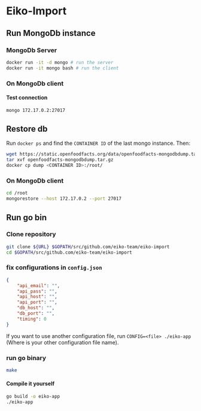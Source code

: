 # Eiko-Import

## Run MongoDb instance
### MongoDb Server
```bash
docker run -it -d mongo # run the server
docker run -it mongo bash # run the client
```

### On MongoDb client
#### Test connection
```bash
mongo 172.17.0.2:27017
```

## Restore db
Run `docker ps` and find the `CONTAINER ID` of the last mongo instance. Then:
```bash
wget https://static.openfoodfacts.org/data/openfoodfacts-mongodbdump.tar.gz
tar xvf openfoodfacts-mongodbdump.tar.gz
docker cp dump <CONTAINER ID>:/root/
```

### On MongoDb client
```bash
cd /root
mongorestore --host 172.17.0.2 --port 27017
```

## Run go bin
### Clone repository
```bash
git clone ${URL} $GOPATH/src/github.com/eiko-team/eiko-import
cd $GOPATH/src/github.com/eiko-team/eiko-import
```

### fix configurations in `config.json`
```json
{
    "api_email": "",
    "api_pass": "",
    "api_host": "",
    "api_port": "",
    "db_host": "",
    "db_port": "",
    "timing": 0
}
```

If you want to use another configuration file, run `CONFIG=<file> ./eiko-app` (Where <file> is your other configuration file name).

### run go binary
```bash
make
```

#### Compile it yourself
```bash
go build -o eiko-app
./eiko-app
```